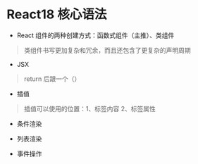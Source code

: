 # React18 核心语法

-   React 组件的两种创建方式：函数式组件（主推）、类组件

> 类组件书写更加复杂和冗余，而且还包含了更复杂的声明周期

-   JSX

> return 后跟一个（）

-   插值

> 插值可以使用的位置：1、标签内容 2、标签属性

-   条件渲染

-   列表渲染

-   事件操作
